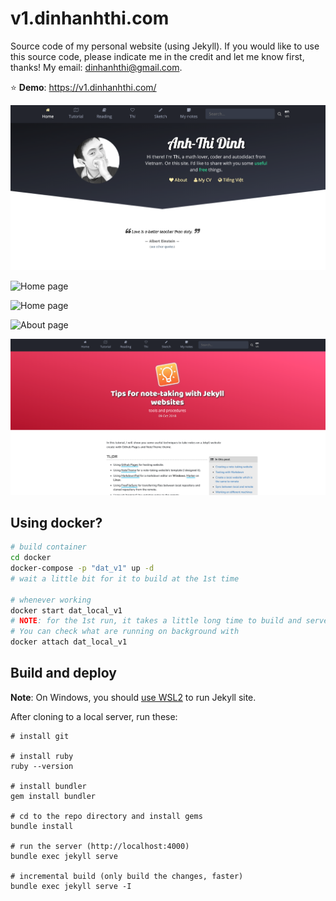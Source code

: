 # v1.dinhanhthi.com

Source code of my personal website (using Jekyll). If you would like to use this source code, please indicate me in the credit and let me know first, thanks! My email: dinhanhthi@gmail.com.

⭐ **Demo**: https://v1.dinhanhthi.com/

![Home page](./img/github/home-1.png)

![Home page](./img/github/home-2.png)

![Home page](./img/github/home-3.png)

![About page](./img/github/pages.png)

![Note page](./img/github/post.png)

## Using docker?

``` bash
# build container
cd docker
docker-compose -p "dat_v1" up -d
# wait a little bit for it to build at the 1st time

# whenever working
docker start dat_local_v1
# NOTE: for the 1st run, it takes a little long time to build and serve
# You can check what are running on background with
docker attach dat_local_v1
```

## Build and deploy

__Note__: On Windows, you should [use WSL2](https://dinhanhthi.com/docker-wsl2-windows) to run Jekyll site.

After cloning to a local server, run these:

~~~
# install git

# install ruby
ruby --version

# install bundler
gem install bundler

# cd to the repo directory and install gems
bundle install

# run the server (http://localhost:4000)
bundle exec jekyll serve

# incremental build (only build the changes, faster)
bundle exec jekyll serve -I
~~~